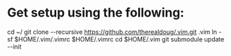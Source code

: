 # Get setup using the following:

cd ~/
git clone --recursive https://github.com/therealdoug/.vim.git .vim
ln -sf $HOME/.vim/.vimrc $HOME/.vimrc
cd $HOME/.vim
git submodule update --init
